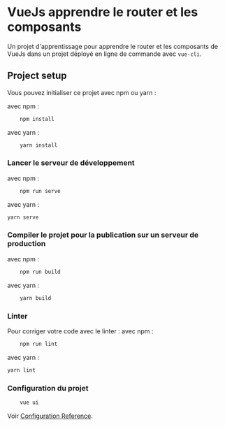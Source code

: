 # VueJs apprendre le router et les composants

Un projet d'apprentissage pour apprendre le router et les composants de VueJs dans un projet déployé en ligne de commande avec `vue-cli`.

## Project setup

Vous pouvez initialiser ce projet avec npm ou yarn :

avec npm :

```sh
    npm install
```

avec yarn :

```sh
    yarn install
```

### Lancer le serveur de développement

avec npm :

```sh
    npm run serve
```

avec yarn :

```sh
yarn serve
```

### Compiler le projet pour la publication sur un serveur de production

avec npm :

```sh
    npm run build
```

avec yarn :

```sh
    yarn build
```

### Linter

Pour corriger votre code avec le linter :
avec npm :

```sh
    npm run lint
```

avec yarn :

```sh
yarn lint
```

### Configuration du projet

```sh
    vue ui
```

Voir [Configuration Reference](https://cli.vuejs.org/config/).
